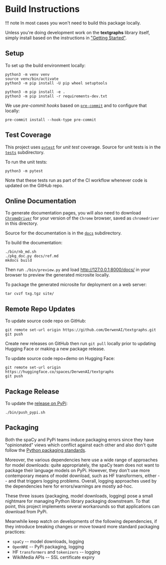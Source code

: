 # Build Instructions

!!! note
    In most cases you won't need to build this package locally.

Unless you're doing development work on the **textgraphs** library itself,
simply install based on the instructions in
["Getting Started"](https://derwen.ai/docs/txg/start/).


## Setup

To set up the build environment locally:
```
python3 -m venv venv
source venv/bin/activate
python3 -m pip install -U pip wheel setuptools

python3 -m pip install -e .
python3 -m pip install -r requirements-dev.txt
```

We use *pre-commit hooks* based on [`pre-commit`](https://pre-commit.com/)
and to configure that locally:
```
pre-commit install --hook-type pre-commit
```


## Test Coverage

This project uses
[`pytest`](https://docs.pytest.org/)
for *unit test* coverage.
Source for unit tests is in the
[`tests`](https://github.com/DerwenAI/textgraphs/tree/main/tests)
subdirectory.

To run the unit tests:
```
python3 -m pytest
```

Note that these tests run as part of the CI workflow
whenever code is updated on the GitHub repo.


## Online Documentation

To generate documentation pages, you will also need to download
[`ChromeDriver`](https://googlechromelabs.github.io/chrome-for-testing/)
for your version of the `Chrome` browser, saved as `chromedriver` in
this directory.

Source for the documentation is in the
[`docs`](https://github.com/DerwenAI/textgraphs/tree/main/docs)
subdirectory.

To build the documentation:
```
./bin/nb_md.sh
./pkg_doc.py docs/ref.md
mkdocs build
```

Then run `./bin/preview.py` and load <http://127.0.0.1:8000/docs/>
in your browser to preview the generated microsite locally.

To package the generated microsite for deployment on a
web server:
```
tar cvzf txg.tgz site/
```


## Remote Repo Updates

To update source code repo on GitHub:

```
git remote set-url origin https://github.com/DerwenAI/textgraphs.git
git push
```

Create new releases on GitHub then run `git pull` locally prior to
updating Hugging Face or making a new package release.

To update source code repo+demo on Hugging Face:

```
git remote set-url origin https://huggingface.co/spaces/DerwenAI/textgraphs
git push
```


## Package Release

To update the [release on PyPi](https://pypi.org/project/textgraphs/):
```
./bin/push_pypi.sh
```


## Packaging

Both the spaCy and PyPi teams induce packaging errors since they
have "opinionated" views which conflict against each other and also
don't quite follow the [Python packaging standards](https://peps.python.org/pep-0621/).

Moreover, the various dependencies here use a wide range of approaches
for model downloads: quite appropriately, the spaCy team does not want
to package their language models on PyPi.
However, they don't use more contemporary means of model download,
such as HF transformers, either -- and that triggers logging problems.
Overall, logging approaches used by the dependencies here for errors/warnings
are mostly ad-hoc.

These three issues (packaging, model downloads, logging) pose a small nightmare
for managing Python library packaging downstream.
To that point, this project implements several workarounds so that
applications can download from PyPi.

Meanwhile keep watch on developments of the following dependencies,
if they introduce breaking changes or move toward more standard
packaging practices:

  * `spaCy` -- model downloads, logging
  * `OpenNRE` -- PyPi packaging, logging
  * HF `transformers` and `tokenizers` -- logging
  * WikiMedia APIs -- SSL certificate expiry
